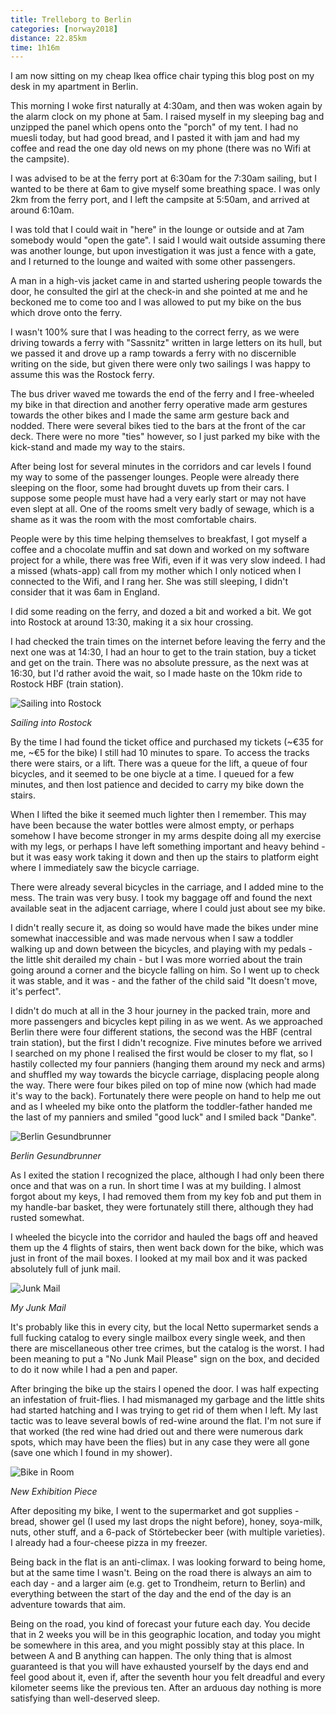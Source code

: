```yaml
---
title: Trelleborg to Berlin
categories: [norway2018]
distance: 22.85km
time: 1h16m
---
```


I am now sitting on my cheap Ikea office chair typing this blog post on my
desk in my apartment in Berlin.

This morning I woke first naturally at 4:30am, and then was woken again by the alarm clock
on my phone at 5am. I raised myself in my sleeping bag and unzipped the panel
which opens onto the "porch" of my tent. I had no muesli today, but had good
bread, and I pasted it with jam and had my coffee and read the one day old news
on my phone (there was no Wifi at the campsite).

I was advised to be at the ferry port at 6:30am for the 7:30am sailing, but I
wanted to be there at 6am to give myself some breathing space. I was only 2km
from the ferry port, and I left the campsite at 5:50am, and arrived at around
6:10am.

I was told that I could wait in "here" in the lounge or outside and at 7am
somebody would "open the gate". I said I would wait outside assuming there was
another lounge, but upon investigation it was just a fence with a gate, and I
returned to the lounge and waited with some other passengers.

A man in a high-vis jacket came in and started ushering people towards the
door, he consulted the girl at the check-in and she pointed at me and he
beckoned me to come too and I was allowed to put my bike on the bus which
drove onto the ferry.

I wasn't 100% sure that I was heading to the correct ferry, as we were driving
towards a ferry with "Sassnitz" written in large letters on its hull, but we
passed it and drove up a ramp towards a ferry with no discernible writing on
the side, but given there were only two sailings I was happy to assume this
was the Rostock ferry.

The bus driver waved me towards the end of the ferry and I free-wheeled my
bike in that direction and another ferry operative made arm gestures towards
the other bikes and I made the same arm gesture back and nodded. There were
several bikes tied to the bars at the front of the car deck. There were no
more "ties" however, so I just parked my bike with the kick-stand and made my
way to the stairs.

After being lost for several minutes in the corridors and car levels I found
my way to some of the passenger lounges. People were already there sleeping on
the floor, some had brought duvets up from their cars. I suppose some people
must have had a very early start or may not have even slept at all. One of the
rooms smelt very badly of sewage, which is a shame as it was the room with the
most comfortable chairs.

People were by this time helping themselves to breakfast, I got myself a
coffee and a chocolate muffin and sat down and worked on my software project
for a while, there was free Wifi, even if it was very slow indeed. I had a
missed (whats-app) call from my mother which I only noticed when I connected
to the Wifi, and I rang her. She was still sleeping, I didn't consider that it
was 6am in England.

I did some reading on the ferry, and dozed a bit and worked a bit. We got into
Rostock at around 13:30, making it a six hour crossing.

I had checked the train times on the internet before leaving the ferry and the
next one was at 14:30, I had an hour to get to the train station, buy a ticket
and get on the train. There was no absolute pressure, as the next was at
16:30, but I'd rather avoid the wait, so I made haste on the 10km ride to
Rostock HBF (train station).

![Sailing into Rostock](/images/norway/2018-07-20/IMG_20180720_132119.jpg)

*Sailing into Rostock*

By the time I had found the ticket office and purchased my tickets (~€35 for
me, ~€5 for the bike) I still had 10 minutes to spare. To access the tracks
there were stairs, or a lift. There was a queue for the lift, a queue of four
bicycles, and it seemed to be one biycle at a time. I queued for a few
minutes, and then lost patience and decided to carry my bike down the stairs.

When I lifted the bike it seemed much lighter then I remember. This may have
been because the water bottles were almost empty, or perhaps somehow I have
become stronger in my arms despite doing all my exercise with my legs, or
perhaps I have left something important and heavy behind - but it was easy
work taking it down and then up the stairs to platform eight where I immediately
saw the bicycle carriage.

There were already several bicycles in the carriage, and I added mine to the
mess. The train was very busy. I took my baggage off and found the next
available seat in the adjacent carriage, where I could just about see my
bike.

I didn't really secure it, as doing so would have made the bikes under mine
somewhat inaccessible and was made nervous when I saw a toddler walking up and
down between the bicycles, and playing with my pedals - the little shit
derailed my chain - but I was more worried about the train going around a
corner and the bicycle falling on him. So I went up to check it was stable,
and it was - and the father of the child said "It doesn't move, it's perfect".

I didn't do much at all in the 3 hour journey in the packed train, more and
more passengers and bicycles kept piling in as we went. As we approached
Berlin there were four different stations, the second was the HBF (central train
station), but the first I didn't recognize. Five minutes before we arrived I
searched on my phone I realised the first would be closer to my flat, so I
hastily collected my four panniers (hanging them around my neck and arms) and
shuffled my way towards the bicycle carriage, displacing people along the way.
There were four bikes piled on top of mine now (which had made it's way to the
back). Fortunately there were people on hand to help me out and as I wheeled
my bike onto the platform the toddler-father handed me the last of my panniers
and smiled "good luck" and I smiled back "Danke".

![Berlin Gesundbrunner](/images/norway/2018-07-20/IMG_20180720_171742.jpg)

*Berlin Gesundbrunner*

As I exited the station I recognized the place, although I had only been there
once and that was on a run. In short time I was at my building. I almost
forgot about my keys, I had removed them from my key fob and put them in my
handle-bar basket, they were fortunately still there, although they had rusted
somewhat.

I wheeled the bicycle into the corridor and hauled the bags off and heaved
them up the 4 flights of stairs, then went back down for the bike, which was
just in front of the mail boxes. I looked at my mail box and it was packed
absolutely full of junk mail.

![Junk Mail](/images/norway/2018-07-20/IMG_20180720_174009.jpg)

*My Junk Mail*

It's probably like this in every city, but the local Netto supermarket sends a
full fucking catalog to every single mailbox every single week, and then there
are miscellaneous other tree crimes, but the catalog is the worst. I had been
meaning to put a "No Junk Mail Please" sign on the box, and decided to do it
now while I had a pen and paper.

After bringing the bike up the stairs I opened the door. I was half expecting
an infestation of fruit-flies. I had mismanaged my garbage and the little
shits had started hatching and I was trying to get rid of them when I left. My
last tactic was to leave several bowls of red-wine around the flat. I'm not
sure if that worked (the red wine had dried out and there were numerous dark
spots, which may have been the flies) but in any case they were all gone (save
one which I found in my shower).

![Bike in Room](/images/norway/2018-07-20/IMG_20180720_175126.jpg)

*New Exhibition Piece*

After depositing my bike, I went to the supermarket and got supplies - bread,
shower gel (I used my last drops the night before), honey, soya-milk, nuts,
other stuff, and a 6-pack of Störtebecker beer (with multiple varieties). I
already had a four-cheese pizza in my freezer.

Being back in the flat is an anti-climax. I was looking forward to being home,
but at the same time I wasn't. Being on the road there is always an aim to
each day - and a larger aim (e.g. get to Trondheim, return to Berlin) and
everything between the start of the day and the end of the day is an adventure
towards that aim.

Being on the road, you kind of forecast your future each day. You decide
that in 2 weeks you will be in this geographic location, and today you might
be somewhere in this area, and you might possibly stay at this place. In
between A and B anything can happen. The only thing that is almost guaranteed
is that you will have exhausted yourself by the days end and feel good about
it, even if, after the seventh hour you felt dreadful and every kilometer
seems like the previous ten. After an arduous day nothing is more satisfying
than well-deserved sleep.
